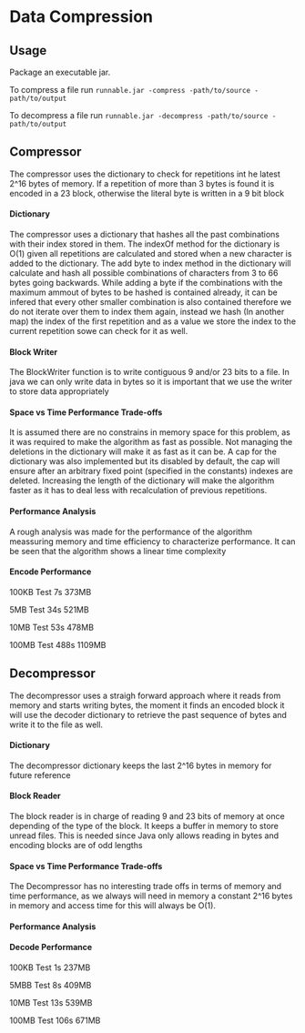 # Data Compression

## Usage
Package an executable jar.

To compress a file run `runnable.jar -compress -path/to/source -path/to/output`

To decompress a file run `runnable.jar -decompress -path/to/source -path/to/output`

## Compressor
The compressor uses the dictionary to check for repetitions int he latest 2^16 bytes of memory. If a repetition of more than 3 bytes is found it is encoded in a 23 block, otherwise the literal byte is written in a 9 bit block

#### Dictionary
The compressor uses a dictionary that hashes all the past combinations with their index stored in them. The indexOf method for the dictionary is O(1) given all repetitions are calculated and stored when a new character is added to the dictionary. The add byte to index method in the dictionary will calculate and hash all possible combinations of characters from 3 to 66 bytes going backwards. While adding a byte if the combinations with the maximum ammout of bytes to be hashed is contained already, it can be infered that every other smaller combination is also contained therefore we do not iterate over them to index them again, instead we hash (In another map) the index of the first repetition and as a value we store the index to the current repetition sowe can check for it as well.

#### Block Writer
The BlockWriter function is to write contiguous 9 and/or 23 bits to a file. 
In java we can only write data in bytes so it is important that we use the writer to store data appropriately

#### Space vs Time Performance Trade-offs
It is assumed there are no constrains in memory space for this problem, as it was required to make the algorithm as fast as possible. Not managing the deletions in the dictionary will make it as fast as it can be. A cap for the dictionary was also implemented but its disabled by default, the cap will ensure after an arbitrary fixed point (specified in the constants) indexes are deleted. Increasing the length of the dictionary will make the algorithm faster as it has to deal less with recalculation of previous repetitions.


#### Performance Analysis

A rough analysis was made for the performance of the algorithm meassuring memory and time efficiency to characterize performance. It can be seen that the algorithm shows a linear time complexity

#### Encode Performance

100KB Test	7s	  373MB

5MB Test	  34s	  521MB

10MB Test	  53s	  478MB

100MB Test	488s	1109MB


## Decompressor
The decompressor uses a straigh forward approach where it reads from memory and starts writing bytes, the moment it finds an encoded block it will use the decoder dictionary to retrieve the past sequence of bytes and write it to the file as well.

#### Dictionary
The decompressor dictionary keeps the last 2^16 bytes in memory for future reference

#### Block Reader
The block reader is in charge of reading 9 and 23 bits of memory at once depending of the type of the block. It keeps a buffer in memory to store unread files. This is needed since Java only allows reading in bytes and encoding blocks are of odd lengths

#### Space vs Time Performance Trade-offs
The Decompressor has no interesting trade offs in terms of memory and time performance, as we always will need in memory a constant 2^16 bytes in memory and access time for this will always be O(1).


#### Performance Analysis

#### Decode Performance

100KB Test	1s	  237MB

5MBB Test	  8s	  409MB

10MB Test	  13s	  539MB

100MB Test	106s	671MB

